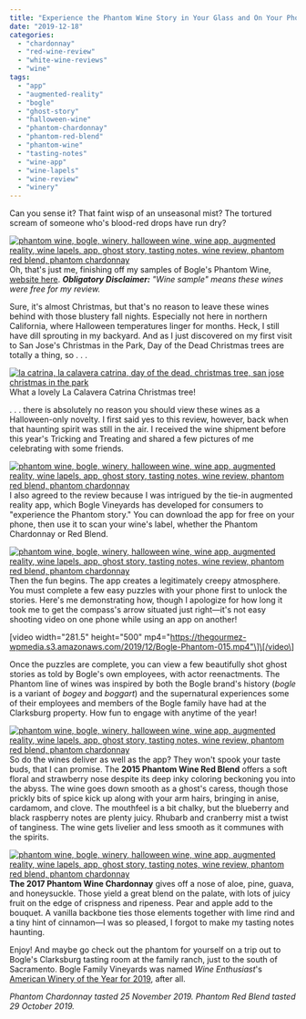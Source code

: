 ```yaml
---
title: "Experience the Phantom Wine Story in Your Glass and On Your Phone"
date: "2019-12-18"
categories:
  - "chardonnay"
  - "red-wine-review"
  - "white-wine-reviews"
  - "wine"
tags:
  - "app"
  - "augmented-reality"
  - "bogle"
  - "ghost-story"
  - "halloween-wine"
  - "phantom-chardonnay"
  - "phantom-red-blend"
  - "phantom-wine"
  - "tasting-notes"
  - "wine-app"
  - "wine-lapels"
  - "wine-review"
  - "winery"
---
```


Can you sense it? That faint wisp of an unseasonal mist? The tortured scream of someone who's blood-red drops have run dry?

[![phantom wine, bogle, winery, halloween wine, wine app, augmented reality, wine lapels, app, ghost story, tasting notes, wine review, phantom red blend, phantom chardonnay](https://thegourmez-wpmedia.s3.amazonaws.com/2019/12/Bogle-Phantom-004-375x500.jpg)](https://thegourmez-wpmedia.s3.amazonaws.com/2019/12/Bogle-Phantom-004.jpg)Oh, that's just me, finishing off my samples of Bogle's Phantom Wine, [website here](http://phantomwine.com/). **_Obligatory Disclaimer:_** _"Wine sample" means these wines were free for my review._

Sure, it's almost Christmas, but that's no reason to leave these wines behind with those blustery fall nights. Especially not here in northern California, where Halloween temperatures linger for months. Heck, I still have dill sprouting in my backyard. And as I just discovered on my first visit to San Jose's Christmas in the Park, Day of the Dead Christmas trees are totally a thing, so . . .




<div class="caption">

[![la catrina, la calavera catrina, day of the dead, christmas tree, san jose christmas in the park](https://thegourmez-wpmedia.s3.amazonaws.com/2019/12/Catrina-1-375x500.jpg)](https://thegourmez-wpmedia.s3.amazonaws.com/2019/12/Catrina-1.jpg) What a lovely La Calavera Catrina Christmas tree!</div>


. . . there is absolutely no reason you should view these wines as a Halloween-only novelty. I first said yes to this review, however, back when that haunting spirit was still in the air. I received the wine shipment before this year's Tricking and Treating and shared a few pictures of me celebrating with some friends.

[![phantom wine, bogle, winery, halloween wine, wine app, augmented reality, wine lapels, app, ghost story, tasting notes, wine review, phantom red blend, phantom chardonnay](https://thegourmez-wpmedia.s3.amazonaws.com/2019/12/Bogle-Phantom-001-500x375.jpg)](https://thegourmez-wpmedia.s3.amazonaws.com/2019/12/Bogle-Phantom-001.jpg)I also agreed to the review because I was intrigued by the tie-in augmented reality app, which Bogle Vineyards has developed for consumers to "experience the Phantom story." You can download the app for free on your phone, then use it to scan your wine's label, whether the Phantom Chardonnay or Red Blend.

[![phantom wine, bogle, winery, halloween wine, wine app, augmented reality, wine lapels, app, ghost story, tasting notes, wine review, phantom red blend, phantom chardonnay](https://thegourmez-wpmedia.s3.amazonaws.com/2019/12/Bogle-Phantom-009-375x500.jpg)](https://thegourmez-wpmedia.s3.amazonaws.com/2019/12/Bogle-Phantom-009.jpg)Then the fun begins. The app creates a legitimately creepy atmosphere. You must complete a few easy puzzles with your phone first to unlock the stories. Here's me demonstrating how, though I apologize for how long it took me to get the compass's arrow situated just right—it's not easy shooting video on one phone while using an app on another!

\[video width="281.5" height="500" mp4="https://thegourmez-wpmedia.s3.amazonaws.com/2019/12/Bogle-Phantom-015.mp4"\]\[/video\]

Once the puzzles are complete, you can view a few beautifully shot ghost stories as told by Bogle's own employees, with actor reenactments. The Phantom line of wines was inspired by both the Bogle brand's history (_bogle_ is a variant of _bogey_ and _boggart_) and the supernatural experiences some of their employees and members of the Bogle family have had at the Clarksburg property. How fun to engage with anytime of the year!

[![phantom wine, bogle, winery, halloween wine, wine app, augmented reality, wine lapels, app, ghost story, tasting notes, wine review, phantom red blend, phantom chardonnay](https://thegourmez-wpmedia.s3.amazonaws.com/2019/12/Bogle-Phantom-007-375x500.jpg)](https://thegourmez-wpmedia.s3.amazonaws.com/2019/12/Bogle-Phantom-007.jpg)So do the wines deliver as well as the app? They won't spook your taste buds, that I can promise. The **2015 Phantom Wine Red Blend** offers a soft floral and strawberry nose despite its deep inky coloring beckoning you into the abyss. The wine goes down smooth as a ghost's caress, though those prickly bits of spice kick up along with your arm hairs, bringing in anise, cardamom, and clove. The mouthfeel is a bit chalky, but the blueberry and black raspberry notes are plenty juicy. Rhubarb and cranberry mist a twist of tanginess. The wine gets livelier and less smooth as it communes with the spirits.

[![phantom wine, bogle, winery, halloween wine, wine app, augmented reality, wine lapels, app, ghost story, tasting notes, wine review, phantom red blend, phantom chardonnay](https://thegourmez-wpmedia.s3.amazonaws.com/2019/12/Bogle-Phantom-010-375x500.jpg)](https://thegourmez-wpmedia.s3.amazonaws.com/2019/12/Bogle-Phantom-010.jpg)**The 2017 Phantom Wine Chardonnay** gives off a nose of aloe, pine, guava, and honeysuckle. Those yield a great blend on the palate, with lots of juicy fruit on the edge of crispness and ripeness. Pear and apple add to the bouquet. A vanilla backbone ties those elements together with lime rind and a tiny hint of cinnamon—I was so pleased, I forgot to make my tasting notes haunting.

Enjoy! And maybe go check out the phantom for yourself on a trip out to Bogle's Clarksburg tasting room at the family ranch, just to the south of Sacramento. Bogle Family Vineyards was named _Wine Enthusiast_'s [American Winery of the Year for 2019](https://www.winemag.com/gallery/wsa2019winners/#gallery-carousel-9), after all.

_Phantom Chardonnay tasted 25 November 2019. Phantom Red Blend tasted 29 October 2019._
